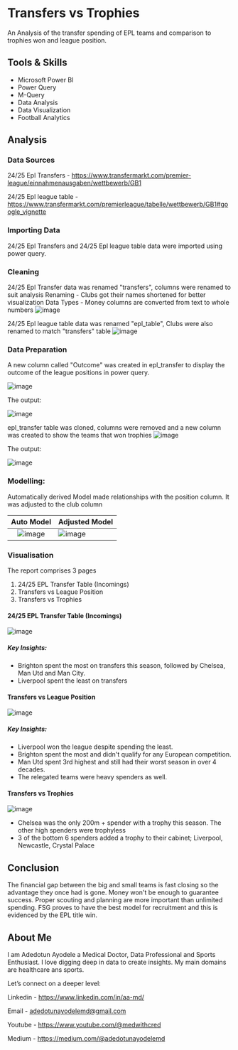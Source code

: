 # Transfers vs Trophies
An Analysis of the transfer spending of EPL teams and comparison to trophies won and league position.

## Tools & Skills
- Microsoft Power BI
- Power Query
- M-Query
- Data Analysis
- Data Visualization
- Football Analytics

## Analysis

### Data Sources
24/25 Epl Transfers - https://www.transfermarkt.com/premier-league/einnahmenausgaben/wettbewerb/GB1

24/25 Epl league table - https://www.transfermarkt.com/premierleague/tabelle/wettbewerb/GB1#google_vignette

### Importing Data
24/25 Epl Transfers and 24/25 Epl league table data were imported using power query. 

### Cleaning
24/25 Epl Transfer data was renamed "transfers", columns were renamed to suit analysis
Renaming - Clubs got their names shortened for better visualization
Data Types - Money columns are converted from text to whole numbers
![image](https://github.com/user-attachments/assets/11cd70d0-de01-41d6-9aba-6025f603d604)

24/25 Epl league table data was renamed "epl_table", Clubs were also renamed to match "transfers" table
![image](https://github.com/user-attachments/assets/a92dda9e-616f-45b2-8450-17244c229fef)


### Data Preparation
A new column called "Outcome" was created in epl_transfer to display the outcome of the league positions in power query.

![image](https://github.com/user-attachments/assets/ac1f4c7c-a302-444a-9241-3e46212842ab)

The output:

![image](https://github.com/user-attachments/assets/494565bb-81b7-401f-aa27-513e7508dc6e)


epl_transfer table was cloned, columns were removed and a new column was created to show the teams that won trophies
![image](https://github.com/user-attachments/assets/e838ddb4-bb2f-4d57-8049-317ac964e9f9)

The output:

![image](https://github.com/user-attachments/assets/1901d7cf-a6c2-4593-a2a5-90e7b51d9149)



### Modelling:
Automatically derived Model made relationships with the position column. It was adjusted to the club column

Auto Model                                  |                      Adjusted Model
:------------------------------------------:|----------------------------------------|
![image](https://github.com/user-attachments/assets/e3be9f90-e16b-451e-b6d1-7322fc58be14)     |       ![image](https://github.com/user-attachments/assets/f4ac2140-e552-4e8b-8c67-86eeb0c69f71)

### Visualisation

The report comprises 3 pages

1. 24/25 EPL Transfer Table (Incomings)
2. Transfers vs League Position
3. Transfers vs Trophies


#### 24/25 EPL Transfer Table (Incomings)
![image](https://github.com/user-attachments/assets/8b03e161-e7a5-4e0f-b46c-7f49342ae0d6)

##### Key Insights:
- Brighton spent the most on transfers this season, followed by Chelsea, Man Utd and Man City.
- Liverpool spent the least on transfers


#### Transfers vs League Position
![image](https://github.com/user-attachments/assets/b20ec74e-134a-46c4-8611-7467b29c8515)

##### Key Insights:
- Liverpool won the league despite spending the least.
- Brighton spent the most and didn't qualify for any European competition.
- Man Utd spent 3rd highest and still had their worst season in over 4 decades.
- The relegated teams were heavy spenders as well.

#### Transfers vs Trophies
![image](https://github.com/user-attachments/assets/decce0c1-a803-49fb-9e0a-6fa131a9fe66)
- Chelsea was the only 200m + spender with a trophy this season. The other high spenders were trophyless
- 3 of the bottom 6 spenders added a trophy to their cabinet; Liverpool, Newcastle, Crystal Palace

## Conclusion
The financial gap between the big and small teams is fast closing so the advantage they once had is gone. Money won't be enough to guarantee success. Proper scouting and planning are more important than unlimited spending. FSG proves to have the best model for recruitment and this is evidenced by the EPL title win.


## About Me
I am Adedotun Ayodele a Medical Doctor, Data Professional and Sports Enthusiast. I love digging deep in data to create insights. 
My main domains are healthcare ans sports.

Let’s connect on a deeper level:

Linkedin - https://www.linkedin.com/in/aa-md/

Email - adedotunayodelemd@gmail.com

Youtube - https://www.youtube.com/@medwithcred

Medium - https://medium.com/@adedotunayodelemd

